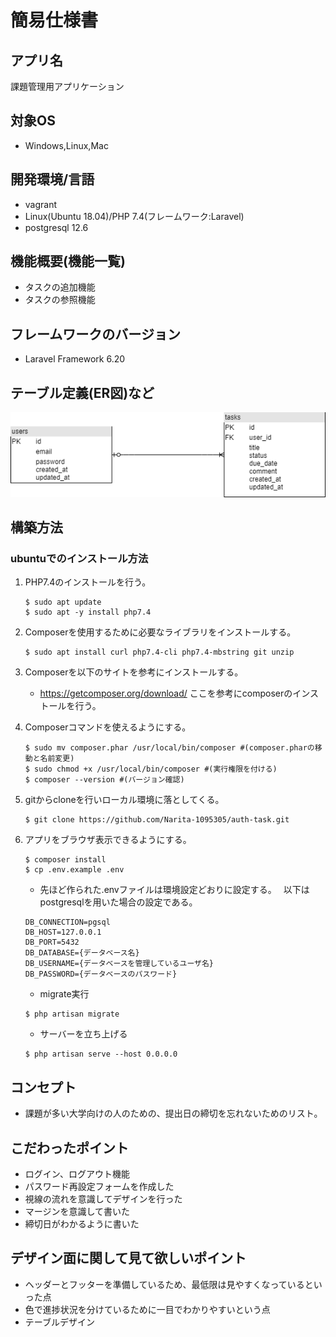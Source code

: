 # 簡易仕様書

## アプリ名
課題管理用アプリケーション
## 対象OS
+ Windows,Linux,Mac
## 開発環境/言語
+ vagrant
+ Linux(Ubuntu 18.04)/PHP 7.4(フレームワーク:Laravel)
+ postgresql 12.6
## 機能概要(機能一覧)
+ タスクの追加機能
+ タスクの参照機能
## フレームワークのバージョン
+ Laravel Framework 6.20
## テーブル定義(ER図)など
![](E-R.png)
## 構築方法
### ubuntuでのインストール方法
1. PHP7.4のインストールを行う。
    ```
    $ sudo apt update
    $ sudo apt -y install php7.4
    ```
2. Composerを使用するために必要なライブラリをインストールする。

    ```
    $ sudo apt install curl php7.4-cli php7.4-mbstring git unzip
    ```
3. Composerを以下のサイトを参考にインストールする。
    * https://getcomposer.org/download/ ここを参考にcomposerのインストールを行う。
4. Composerコマンドを使えるようにする。
    ```
    $ sudo mv composer.phar /usr/local/bin/composer #(composer.pharの移動と名前変更)
    $ sudo chmod +x /usr/local/bin/composer #(実行権限を付ける)
    $ composer --version #(バージョン確認)
    ```
5. gitからcloneを行いローカル環境に落としてくる。
    ```
    $ git clone https://github.com/Narita-1095305/auth-task.git
    ```
6. アプリをブラウザ表示できるようにする。
    ```
    $ composer install
    $ cp .env.example .env
    ```
    * 先ほど作られた.envファイルは環境設定どおりに設定する。　
    以下はpostgresqlを用いた場合の設定である。
    ```
    DB_CONNECTION=pgsql
    DB_HOST=127.0.0.1
    DB_PORT=5432
    DB_DATABASE={データベース名}
    DB_USERNAME={データベースを管理しているユーザ名}
    DB_PASSWORD={データベースのパスワード}
    ```
    * migrate実行
    ```
    $ php artisan migrate
    ```
    * サーバーを立ち上げる
    ```
    $ php artisan serve --host 0.0.0.0
    ```

## コンセプト
+ 課題が多い大学向けの人のための、提出日の締切を忘れないためのリスト。
## こだわったポイント
+ ログイン、ログアウト機能
+ パスワード再設定フォームを作成した
+ 視線の流れを意識してデザインを行った
+ マージンを意識して書いた
+ 締切日がわかるように書いた
## デザイン面に関して見て欲しいポイント
+ ヘッダーとフッターを準備しているため、最低限は見やすくなっているといった点
+ 色で進捗状況を分けているために一目でわかりやすいという点
+ テーブルデザイン
